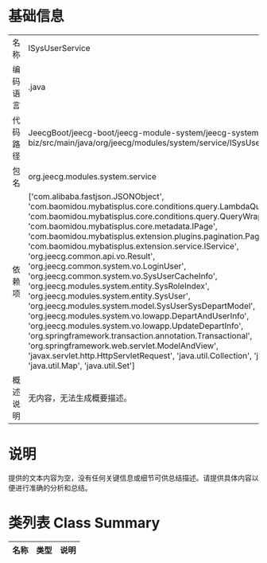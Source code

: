 # 基础信息

|      |      |
|------|------|
| 名称 | ISysUserService |
| 编码语言 | .java |
| 代码路径 | JeecgBoot/jeecg-boot/jeecg-module-system/jeecg-system-biz/src/main/java/org/jeecg/modules/system/service/ISysUserService.java |
| 包名 | org.jeecg.modules.system.service |
| 依赖项 | ['com.alibaba.fastjson.JSONObject', 'com.baomidou.mybatisplus.core.conditions.query.LambdaQueryWrapper', 'com.baomidou.mybatisplus.core.conditions.query.QueryWrapper', 'com.baomidou.mybatisplus.core.metadata.IPage', 'com.baomidou.mybatisplus.extension.plugins.pagination.Page', 'com.baomidou.mybatisplus.extension.service.IService', 'org.jeecg.common.api.vo.Result', 'org.jeecg.common.system.vo.LoginUser', 'org.jeecg.common.system.vo.SysUserCacheInfo', 'org.jeecg.modules.system.entity.SysRoleIndex', 'org.jeecg.modules.system.entity.SysUser', 'org.jeecg.modules.system.model.SysUserSysDepartModel', 'org.jeecg.modules.system.vo.lowapp.DepartAndUserInfo', 'org.jeecg.modules.system.vo.lowapp.UpdateDepartInfo', 'org.springframework.transaction.annotation.Transactional', 'org.springframework.web.servlet.ModelAndView', 'javax.servlet.http.HttpServletRequest', 'java.util.Collection', 'java.util.List', 'java.util.Map', 'java.util.Set'] |
| 概述说明 | 无内容，无法生成概要描述。 |

# 说明

提供的文本内容为空，没有任何关键信息或细节可供总结描述。请提供具体内容以便进行准确的分析和总结。

# 类列表 Class Summary

| 名称   | 类型  | 说明 |
|-------|------|-------------|




